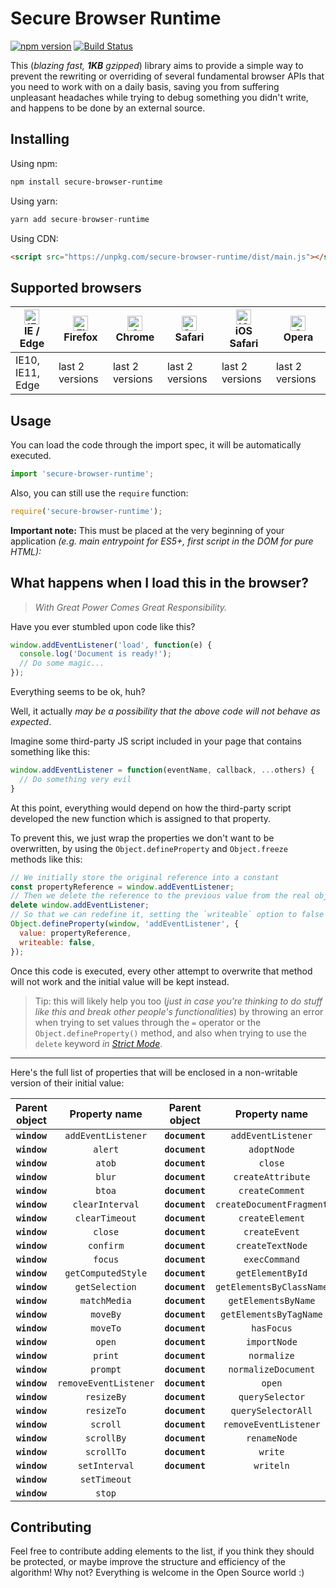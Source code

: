Secure Browser Runtime
======================
[![npm version](https://badge.fury.io/js/secure-browser-runtime.svg)](https://badge.fury.io/js/secure-browser-runtime)
[![Build Status](https://travis-ci.org/loriamichele/secure-browser-runtime.svg?branch=master)](https://travis-ci.org/loriamichele/secure-browser-runtime)

This (_blazing fast, **1KB** gzipped_) library aims to provide a simple
way to prevent the rewriting or overriding of several fundamental browser APIs
that you need to work with on a daily basis, saving you from suffering
unpleasant headaches while trying to debug something you didn't write, and
happens to be done by an external source.

## Installing

Using npm:

```sh
npm install secure-browser-runtime
```

Using yarn:

```js
yarn add secure-browser-runtime
```

Using CDN:

```html
<script src="https://unpkg.com/secure-browser-runtime/dist/main.js"></script>
```

## Supported browsers

| [<img src="https://raw.githubusercontent.com/alrra/browser-logos/master/src/edge/edge_48x48.png" alt="IE / Edge" width="24px" height="24px" />](http://godban.github.io/browsers-support-badges/)</br>IE / Edge | [<img src="https://raw.githubusercontent.com/alrra/browser-logos/master/src/firefox/firefox_48x48.png" alt="Firefox" width="24px" height="24px" />](http://godban.github.io/browsers-support-badges/)</br>Firefox | [<img src="https://raw.githubusercontent.com/alrra/browser-logos/master/src/chrome/chrome_48x48.png" alt="Chrome" width="24px" height="24px" />](http://godban.github.io/browsers-support-badges/)</br>Chrome | [<img src="https://raw.githubusercontent.com/alrra/browser-logos/master/src/safari/safari_48x48.png" alt="Safari" width="24px" height="24px" />](http://godban.github.io/browsers-support-badges/)</br>Safari | [<img src="https://raw.githubusercontent.com/alrra/browser-logos/master/src/safari-ios/safari-ios_48x48.png" alt="iOS Safari" width="24px" height="24px" />](http://godban.github.io/browsers-support-badges/)</br>iOS Safari | [<img src="https://raw.githubusercontent.com/alrra/browser-logos/master/src/opera/opera_48x48.png" alt="Opera" width="24px" height="24px" />](http://godban.github.io/browsers-support-badges/)</br>Opera |
| --------- | --------- | --------- | --------- | --------- | --------- |
| IE10, IE11, Edge| last 2 versions| last 2 versions| last 2 versions| last 2 versions| last 2 versions

## Usage

You can load the code through the import spec, it will be automatically executed.

```js
import 'secure-browser-runtime';
```

Also, you can still use the `require` function:

```js
require('secure-browser-runtime');
```

**Important note:** This must be placed at the very beginning of your application
_(e.g. main entrypoint for ES5+, first script in the DOM for pure HTML):_

## What happens when I load this in the browser?

> _With Great Power Comes Great Responsibility._

Have you ever stumbled upon code like this?

```js
window.addEventListener('load', function(e) {
  console.log('Document is ready!');
  // Do some magic...
});
```

Everything seems to be ok, huh?

Well, it actually _may be a possibility that the above code will not behave as
expected_.

Imagine some third-party JS script included in your page that contains something
like this:

```js
window.addEventListener = function(eventName, callback, ...others) {
  // Do something very evil
}
```

At this point, everything would depend on how the third-party script developed
the new function which is assigned to that property.

To prevent this, we just wrap the properties we don't want to be overwritten,
by using the `Object.defineProperty` and `Object.freeze` methods like this:

```js
// We initially store the original reference into a constant
const propertyReference = window.addEventListener;
// Then we delete the reference to the previous value from the real object
delete window.addEventListener;
// So that we can redefine it, setting the `writeable` option to false
Object.defineProperty(window, 'addEventListener', {
  value: propertyReference,
  writeable: false,
});
```

Once this code is executed, every other attempt to overwrite that method will
not work and the initial value will be kept instead.

> Tip: this will likely help you too (_just in case you're thinking to do stuff
like this and break other people's functionalities_) by throwing an error when
trying to set values through the `=` operator or the `Object.defineProperty()`
method, and also when trying to use the `delete` keyword _in [Strict Mode]_.

---

Here's the full list of properties that will be enclosed in a non-writable
version of their initial value:

| Parent object |  Property name        | Parent object  |  Property name           |
|:-------------:|:---------------------:|:--------------:|:------------------------:|
| **`window`**  | `addEventListener`    | **`document`** | `addEventListener`       |
| **`window`**  | `alert`               | **`document`** | `adoptNode`              |
| **`window`**  | `atob`                | **`document`** | `close`                  |
| **`window`**  | `blur`                | **`document`** | `createAttribute`        |
| **`window`**  | `btoa`                | **`document`** | `createComment`          |
| **`window`**  | `clearInterval`       | **`document`** | `createDocumentFragment` |
| **`window`**  | `clearTimeout`        | **`document`** | `createElement`          |
| **`window`**  | `close`               | **`document`** | `createEvent`            |
| **`window`**  | `confirm`             | **`document`** | `createTextNode`         |
| **`window`**  | `focus`               | **`document`** | `execCommand`            |
| **`window`**  | `getComputedStyle`    | **`document`** | `getElementById`         |
| **`window`**  | `getSelection`        | **`document`** | `getElementsByClassName` |
| **`window`**  | `matchMedia`          | **`document`** | `getElementsByName`      |
| **`window`**  | `moveBy`              | **`document`** | `getElementsByTagName`   |
| **`window`**  | `moveTo`              | **`document`** | `hasFocus`               |
| **`window`**  | `open`                | **`document`** | `importNode`             |
| **`window`**  | `print`               | **`document`** | `normalize`              |
| **`window`**  | `prompt`              | **`document`** | `normalizeDocument`      |
| **`window`**  | `removeEventListener` | **`document`** | `open`                   |
| **`window`**  | `resizeBy`            | **`document`** | `querySelector`          |
| **`window`**  | `resizeTo`            | **`document`** | `querySelectorAll`       |
| **`window`**  | `scroll`              | **`document`** | `removeEventListener`    |
| **`window`**  | `scrollBy`            | **`document`** | `renameNode`             |
| **`window`**  | `scrollTo`            | **`document`** | `write`                  |
| **`window`**  | `setInterval`         | **`document`** | `writeln`                |
| **`window`**  | `setTimeout`          |
| **`window`**  | `stop`                |

## Contributing

Feel free to contribute adding elements to the list, if you think they should
be protected, or maybe improve the structure and efficiency of the algorithm!
Why not? Everything is welcome in the Open Source world :)


[Strict Mode]: https://developer.mozilla.org/en-US/docs/Web/JavaScript/Reference/Strict_mode
